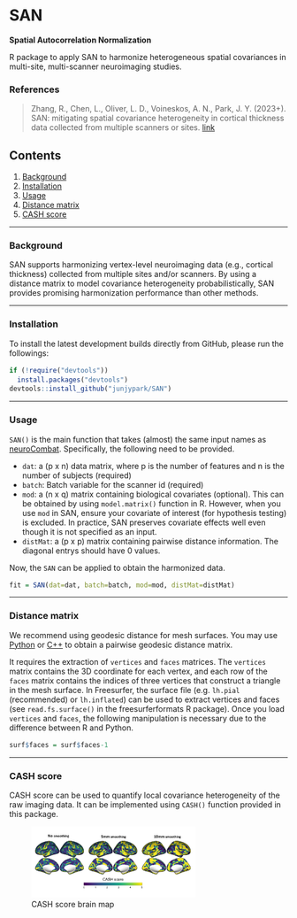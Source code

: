 # SAN

**Spatial Autocorrelation Normalization**

R package to apply SAN to harmonize heterogeneous spatial covariances in multi-site, multi-scanner neuroimaging studies. 

### References

> Zhang, R., Chen, L., Oliver, L. D., Voineskos, A. N., Park, J. Y. (2023+). SAN: mitigating spatial covariance heterogeneity in cortical thickness data collected from multiple scanners or sites. [link](https://doi.org/10.1101/2023.12.04.569619)

## Contents

1. [Background](#id-background)
2. [Installation](#id-installation)
3. [Usage](#id-san)
4. [Distance matrix](#id-distance)
5. [CASH score](#id-cash)

---

<div id='id-background'/>


### Background
SAN supports harmonizing vertex-level neuroimaging data (e.g., cortical thickness) collected from multiple sites and/or scanners. By using a distance matrix to model covariance heterogeneity probabilistically, SAN provides promising harmonization performance than other methods.


<div id='id-installation'/>

---

### Installation
To install the latest development builds directly from GitHub, please run the followings:

```R
if (!require("devtools"))
  install.packages("devtools")
devtools::install_github("junjypark/SAN")
```

<div id='id-distance'/>

<div id='id-san'/>

---

### Usage

`SAN()` is the main function that takes (almost)  the same input names as [neuroCombat](https://github.com/Jfortin1/neuroCombat_Rpackage). Specifically, the following need to be provided.

* `dat`: a (p x n) data matrix, where p is the number of features and n is the number of subjects (required)
* `batch`: Batch variable for the scanner id (required)
* `mod`: a (n x q) matrix containing biological covariates (optional). This can be obtained by using `model.matrix()` function in R. However, when you use `mod` in SAN, ensure your covariate of interest (for hypothesis testing) is excluded. In practice, SAN preserves covariate effects well even though it is not specified as an input.
* `distMat`: a (p x p) matrix containing pairwise distance information. The diagonal entrys should have 0 values.



Now, the `SAN` can be applied to obtain the harmonized data.

```R
fit = SAN(dat=dat, batch=batch, mod=mod, distMat=distMat)
``` 

---

### Distance matrix

We recommend using geodesic distance for mesh surfaces. You may use [Python](https://pypi.org/project/pygeodesic/) or [C++](https://code.google.com/archive/p/geodesic/wikis/ExactGeodesic.wiki) to obtain a pairwise geodesic distance matrix.

It requires the extraction of `vertices` and `faces` matrices. The `vertices` matrix contains the 3D coordinate for each vertex, and each row of the `faces` matrix contains the indices of three vertices that construct a triangle in the mesh surface. In Freesurfer, the surface file (e.g. `lh.pial` (recommended) or `lh.inflated`) can be used to extract vertices and faces (see `read.fs.surface()` in the freesurferformats R package). Once you load `vertices` and `faces`, the following manipulation is necessary due to the difference between R and Python.

```R
surf$faces = surf$faces-1
```


<div id='id-cash'/>

---

### CASH score


CASH score can be used to quantify local covariance heterogeneity of the raw imaging data. It can be implemented using `CASH()` function provided in this package.


<figure>
<img src="readme_images/CASH_map.jpg" style="width:70.0%"
alt="CASH score brain map" />
<figcaption aria-hidden="true"> CASH score brain map </figcaption>
</figure>



